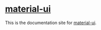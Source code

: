 # [material-ui](http://callemall.github.io/material-ui/)

This is the documentation site for [material-ui](http://callemall.github.io/material-ui/).
